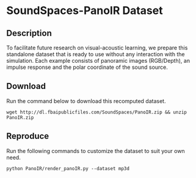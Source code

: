 # SoundSpaces-PanoIR Dataset


## Description
To facilitate future research on visual-acoustic learning, we prepare this standalone dataset that is ready
to use without any interaction with the simulation. Each example consists of panoramic images (RGB/Depth), 
an impulse response and the polar coordinate of the sound source.

## Download
Run the command below to download this recomputed dataset.
```angular2html
wget http://dl.fbaipublicfiles.com/SoundSpaces/PanoIR.zip && unzip PanoIR.zip
```

## Reproduce
Run the following commands to customize the dataset to suit your own need.
```angular2html
python PanoIR/render_panoIR.py --dataset mp3d
```